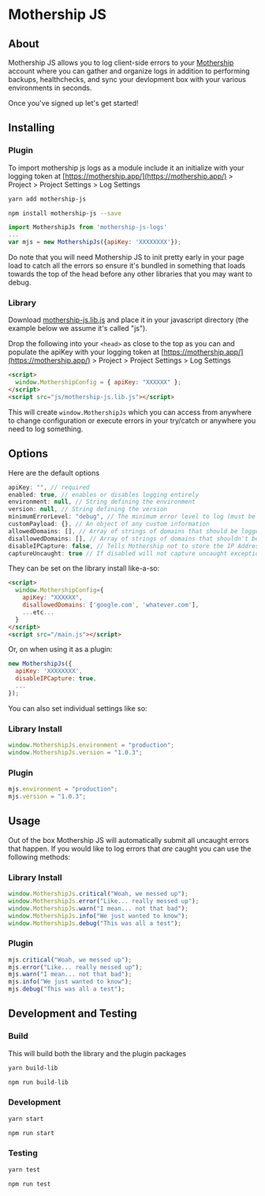 # Mothership JS

## About

Mothership JS allows you to log client-side errors to your [Mothership](https://mothership.app) account where you can gather and organize logs in addition to performing backups, healthchecks, and sync your devlopment box with your various environments in seconds.

Once you've signed up let's get started!

## Installing

### Plugin

To import mothership js logs as a module include it an initialize with your logging token at [https://mothership.app/](https://mothership.app/) > Project > Project Settings > Log Settings

```sh
yarn add mothership-js
```

```sh
npm install mothership-js --save
```

```js
import MothershipJs from 'mothership-js-logs'
...
var mjs = new MothershipJs({apiKey: 'XXXXXXXX'});
```

Do note that you will need Mothership JS to init pretty early in your page load to catch all the errors so ensure it's bundled in something that loads towards the top of the head before any other libraries that you may want to debug.

### Library

Download [mothership-js.lib.js](https://raw.githubusercontent.com/MothershipApp/mothership-js/master/library-dist/mothership-js.lib.js) and place it in your javascript directory (the example below we assume it's called "js").

Drop the following into your `<head>` as close to the top as you can and populate the apiKey with your logging token at [https://mothership.app/](https://mothership.app/) > Project > Project Settings > Log Settings

```html
<script>
  window.MothershipConfig = { apiKey: "XXXXXX" };
</script>
<script src="js/mothership-js.lib.js"></script>
```

This will create `window.MothershipJs` which you can access from anywhere to change configuration or execute errors in your try/catch or anywhere you need to log something.

## Options

Here are the default options

```js
apiKey: "", // required
enabled: true, // enables or disables logging entirely
environment: null, // String defining the environment
version: null, // String defining the version
minimumErrorLevel: "debug", // The minimum error level to log (must be at least "error" to capture uncaught exceptions)
customPayload: {}, // An object of any custom information
allowedDomains: [], // Array of strings of domains that should be logged
disallowedDomains: [], // Array of strings of domains that shouldn't be logged
disableIPCapture: false, // Tells Mothership not to store the IP Address of the client logging
captureUncaught: true // If disabled will not capture uncaught exceptions
```

They can be set on the library install like-a-so:

```html
<script>
  window.MothershipConfig={
    apiKey: "XXXXXX",
    disallowedDomains: ['google.com', 'whatever.com'],
    ...etc...
  }
</script>
<script src="/main.js"></script>
```

Or, on when using it as a plugin:

```js
new MothershipJs({
  apiKey: 'XXXXXXXX',
  disableIPCapture: true,
  ...
});
```

You can also set individual settings like so:

### Library Install

```js
window.MothershipJs.environment = "production";
window.MothershipJs.version = "1.0.3";
```

### Plugin

```js
mjs.environment = "production";
mjs.version = "1.0.3";
```

## Usage

Out of the box Mothership JS will automatically submit all uncaught errors that happen. If you would like to log errors that _are_ caught you can use the following methods:

### Library Install

```js
window.MothershipJs.critical("Woah, we messed up");
window.MothershipJs.error("Like... really messed up");
window.MothershipJs.warn("I mean... not that bad");
window.MothershipJs.info("We just wanted to know");
window.MothershipJs.debug("This was all a test");
```

### Plugin

```js
mjs.critical("Woah, we messed up");
mjs.error("Like... really messed up");
mjs.warn("I mean... not that bad");
mjs.info("We just wanted to know");
mjs.debug("This was all a test");
```

## Development and Testing

### Build

This will build both the library and the plugin packages

```sh
yarn build-lib
```

```sh
npm run build-lib
```

### Development

```sh
yarn start
```

```sh
npm run start
```

### Testing

```sh
yarn test
```

```sh
npm run test
```
